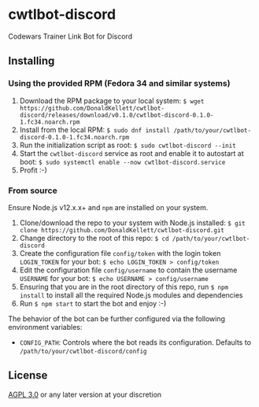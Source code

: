 # cwtlbot-discord

Codewars Trainer Link Bot for Discord

## Installing

### Using the provided RPM (Fedora 34 and similar systems)

1. Download the RPM package to your local system: `$ wget https://github.com/DonaldKellett/cwtlbot-discord/releases/download/v0.1.0/cwtlbot-discord-0.1.0-1.fc34.noarch.rpm`
1. Install from the local RPM: `$ sudo dnf install /path/to/your/cwtlbot-discord-0.1.0-1.fc34.noarch.rpm`
1. Run the initialization script as root: `$ sudo cwtlbot-discord --init`
1. Start the `cwtlbot-discord` service as root and enable it to autostart at boot: `$ sudo systemctl enable --now cwtlbot-discord.service`
1. Profit :-)

### From source

Ensure Node.js v12.x.x+ and `npm` are installed on your system.

1. Clone/download the repo to your system with Node.js installed: `$ git clone https://github.com/DonaldKellett/cwtlbot-discord.git`
1. Change directory to the root of this repo: `$ cd /path/to/your/cwtlbot-discord`
1. Create the configuration file `config/token` with the login token `LOGIN_TOKEN` for your bot: `$ echo LOGIN_TOKEN > config/token`
1. Edit the configuration file `config/username` to contain the username `USERNAME` for your bot: `$ echo USERNAME > config/username`
1. Ensuring that you are in the root directory of this repo, run `$ npm install` to install all the required Node.js modules and dependencies
1. Run `$ npm start` to start the bot and enjoy :-)

The behavior of the bot can be further configured via the following environment variables:

- `CONFIG_PATH`: Controls where the bot reads its configuration. Defaults to `/path/to/your/cwtlbot-discord/config`

## License

[AGPL 3.0](./LICENSE) or any later version at your discretion
